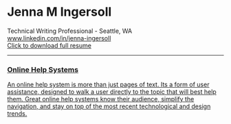 <h1>Jenna M Ingersoll</h1>
<p> Technical Writing Professional - Seattle, WA<br />
  <a href="https://www.linkedin.com/in/jenna-ingersoll">www.linkedin.com/in/jenna-ingersoll</a> <br />
<a href="https://drive.google.com/open?id=0B8WUv5172EuCQndhVzQzY1hQcWxfdmpORG1xMWhjZUM3TmxB">Click to download full resume</a>

<hr />

<a href="sphinx/overview.md"><div class="card"><h3>Online Help Systems</h3><p>An online help system is more than just pages of text. Its a form of user assistance, designed to walk a user directly to the topic that will best help them. Great online help systems know their audience, simplify the navigation, and stay on top of the most recent technological and design trends.</p></div></a>
